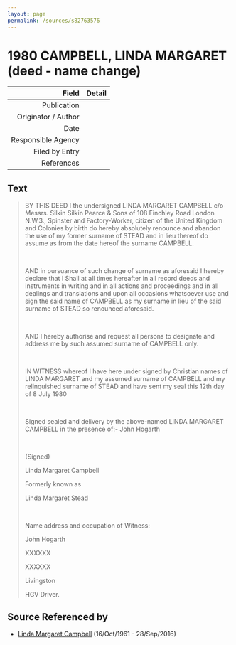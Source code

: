 ```yaml
---
layout: page
permalink: /sources/s82763576
---
```


# 1980 CAMPBELL, LINDA MARGARET (deed - name change)

Field | Detail
---:|:---
Publication | 
Originator / Author | 
Date | 
Responsible Agency | 
Filed by Entry | 
References | 

## Text

> BY THIS DEED I the undersigned LINDA MARGARET CAMPBELL c/o Messrs. Silkin Silkin Pearce & Sons of 108 Finchley Road London N.W.3., Spinster and Factory-Worker, citizen of the United Kingdom and Colonies by birth do hereby absolutely renounce and abandon the use of my former surname of STEAD and in lieu thereof do assume as from the date hereof the surname CAMPBELL.
>
> <br/>
>
> AND in pursuance of such change of surname as aforesaid I hereby declare that I Shall at all times hereafter in all record deeds and instruments in writing and in all actions and proceedings and in all dealings and translations and upon all occasions whatsoever use and sign the said name of CAMPBELL as my surname in lieu of the said surname of STEAD so renounced aforesaid.
>
> <br/>
>
> AND I hereby authorise and request all persons to designate and address me by such assumed surname of CAMPBELL only.
>
> <br/>
>
> IN WITNESS whereof I have here under signed by Christian names of LINDA MARGARET and my assumed surname of CAMPBELL and my relinquished surname of STEAD and have sent my seal this 12th day of 8 July 1980
>
> <br/>
>
> Signed sealed and delivery by the above-named LINDA MARGARET CAMPBELL in the presence of:- John Hogarth
>
> <br/>
>
> (Signed)
>
> Linda Margaret Campbell
>
> Formerly known as
>
> Linda Margaret Stead
>
> <br/>
>
> Name address and occupation of Witness:
>
> John Hogarth
>
> XXXXXX
>
> XXXXXX
>
> Livingston
>
> HGV Driver.
>

## Source Referenced by

* [Linda Margaret Campbell](../people/@76650284@-linda-margaret-campbell-b1961-10-16-d2016-9-28.md) (16/Oct/1961 - 28/Sep/2016)
